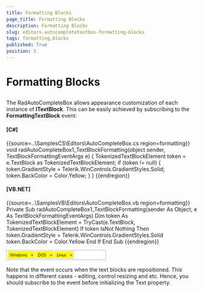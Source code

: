 ```yaml
---
title: Formatting Blocks
page_title: Formatting Blocks
description: Formatting Blocks
slug: editors-autocompletetextbox-formatting-blocks
tags: formatting,blocks
published: True
position: 5
---
```


# Formatting Blocks



## 

The RadAutoCompleteBox allows appearance customization of each instance of
			 __ITextBlock__. This can be easily achieved by subscribing 
			 to the __FormattingTextBlock__ event:
        

#### __[C#]__

{{source=..\SamplesCS\Editors\AutoCompleteBox.cs region=formatting}}
	        void radAutoCompleteBox1_TextBlockFormatting(object sender, TextBlockFormattingEventArgs e)
	        {
	            TokenizedTextBlockElement token = e.TextBlock as TokenizedTextBlockElement;
	            if (token != null)
	            {
	                token.GradientStyle = Telerik.WinControls.GradientStyles.Solid;
	                token.BackColor = Color.Yellow;
	            }
	        }
	{{endregion}}



#### __[VB.NET]__

{{source=..\SamplesVB\Editors\AutoCompleteBox.vb region=formatting}}
	    Private Sub radAutoCompleteBox1_TextBlockFormatting(sender As Object, e As TextBlockFormattingEventArgs)
	        Dim token As TokenizedTextBlockElement = TryCast(e.TextBlock, TokenizedTextBlockElement)
	        If token IsNot Nothing Then
	            token.GradientStyle = Telerik.WinControls.GradientStyles.Solid
	            token.BackColor = Color.Yellow
	        End If
	    End Sub
	{{endregion}}

![editors-autocompletebox-formatting-blocks 001](images/editors-autocompletebox-formatting-blocks001.png)

Note that the event occurs when the text blocks are repositioned. This happens in
			different cases - editing, control resizing and etc. Hence, you should subscribe to 
			the event before initializing the Text property.
		
